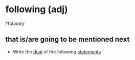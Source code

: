 # following (adj)

/ˈfɒləʊɪŋ/

## that is/are going to be mentioned next

- Write the [dual](../d/dual-n.md#the-one-that-is-an-implication-of-another-concept-theorem-or-structure-and-vice-versa) of the following [statements](../s/statement-n.md#a-formal-or-official-account-of-facts-or-opinions)
